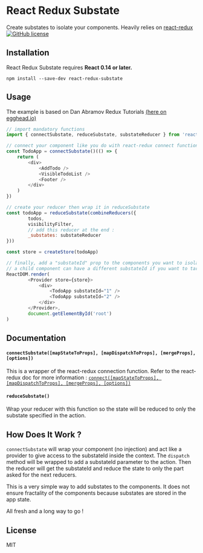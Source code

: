 React Redux Substate
=========================
Create substates to isolate your components.
Heavily relies on [react-redux](https://github.com/reactjs/react-redux)
[![GitHub license](https://img.shields.io/badge/license-MIT-blue.svg)](https://raw.githubusercontent.com/titoasty/react-redux-substate/master/LICENSE)

## Installation

React Redux Substate requires **React 0.14 or later.**
```
npm install --save-dev react-redux-substate
```

## Usage

The example is based on Dan Abramov Redux Tutorials [(here on egghead.io)](https://egghead.io/instructors/dan-abramov)

```js
// import mandatory functions
import { connectSubstate, reduceSubstate, substateReducer } from 'react-redux-substate'

// connect your component like you do with react-redux connect function (parameters are the same)
const TodoApp = connectSubstate()(() => {
	return (
		<div>
			<AddTodo />
			<VisibleTodoList />
			<Footer />
		</div>
	)
})

// create your reducer then wrap it in reduceSubstate
const todoApp = reduceSubstate(combineReducers({
		todos,
		visibilityFilter,
		// add this reducer at the end :
		_substates: substateReducer
}))

const store = createStore(todoApp)

// finally, add a "substateId" prop to the components you want to isolate
// a child component can have a different substateId if you want to target another substate
ReactDOM.render(
		<Provider store={store}>
			<div>
				<TodoApp substateId="1" />
				<TodoApp substateId="2" />
			</div>
		</Provider>,
		document.getElementById('root')
)
```

## Documentation

#### `connectSubstate([mapStateToProps], [mapDispatchToProps], [mergeProps], [options])`
This is a wrapper of the react-redux connection function.
Refer to the react-redux doc for more information : [`connect([mapStateToProps], [mapDispatchToProps], [mergeProps], [options])`](docs/api.md#connectmapstatetoprops-mapdispatchtoprops-mergeprops-options)

#### `reduceSubstate()`
Wrap your reducer with this function so the state will be reduced to only the substate specified in the action.

## How Does It Work ?
`connectSubstate` will wrap your component (no injection) and act like a provider to give access to the substateId inside the context.
The `dispatch` method will be wrapped to add a substateId parameter to the action.
Then the reducer will get the substateId and reduce the state to only the part asked for the next reducers.

This is a very simple way to add substates to the components. It does not ensure fractality of the components because substates are stored in the app state.

All fresh and a long way to go !

## License

MIT
